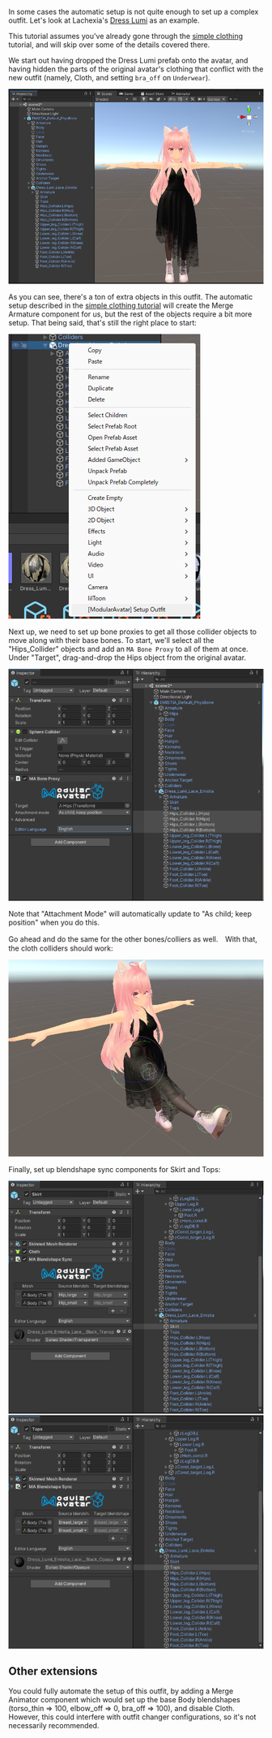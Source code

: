 ﻿---
sidebar_position: 2
sidebar_label: Configuring a complex (cloth) outfit
---

In some cases the automatic setup is not quite enough to set up a complex outfit.
Let's look at Lachexia's [Dress Lumi](https://lachexia.booth.pm/items/3763311) as an example.

This tutorial assumes you've already gone through the [simple clothing](../clothing) tutorial,
and will skip over some of the details covered there.

We start out having dropped the Dress Lumi prefab onto the avatar, and having hidden the parts of the
original avatar's clothing that conflict with the new outfit (namely, Cloth, and setting `bra_off` on `Underwear`).

![Starting state](initial_state.png)

As you can see, there's a ton of extra objects in this outfit. The automatic setup described in 
the [simple clothing tutorial](../clothing) will create the Merge Armature component for us, but
the rest of the objects require a bit more setup. That being said, that's still the right place to
start:

![Basic setup menu](base_setup.png)

Next up, we need to set up bone proxies to get all those collider objects to move along with their
base bones. To start, we'll select all the "Hips_Collider" objects and add an `MA Bone Proxy` to all of 
them at once. Under "Target", drag-and-drop the Hips object from the original avatar.

![Setting up hips colliders](hips_collider.png)

Note that "Attachment Mode" will automatically update to "As child; keep position" when you do this.

Go ahead and do the same for the other bones/colliers as well.　With that, the cloth colliders should work:

![Cloth colliders looking good!](colliders_work.png)

Finally, set up blendshape sync components for Skirt and Tops:

![Blendshape sync setup for Skirt object](blendshape_sync_skirt.png)
![Blendshape sync setup for Hips object](blendshape_sync_tops.png)

## Other extensions

You could fully automate the setup of this outfit, by adding a Merge Animator component which would
set up the base Body blendshapes (torso_thin => 100, elbow_off => 0, bra_off => 100), and disable Cloth.
However, this could interfere with outfit changer configurations, so it's not necessarily recommended.
